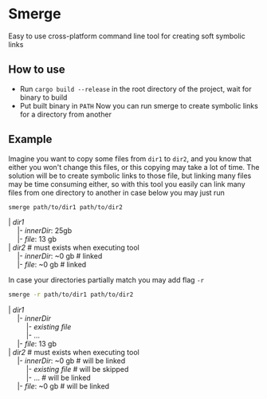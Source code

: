 # Smerge
Easy to use cross-platform command line tool for creating soft symbolic links

## How to use
- Run `cargo build --release` in the root directory of the project, wait for binary to build
- Put built binary in `PATH`
Now you can run smerge to create symbolic links for a directory from another

## Example
Imagine you want to copy some files from `dir1` to `dir2`, and you know that either you won't change this files, or this copying may take a lot of time. The solution will be to create symbolic links to those file, but linking many files may be time consuming either, so with this tool you easily can link many files from one directory to another in case below you may just run
```sh
smerge path/to/dir1 path/to/dir2
```
| *dir1* <br />
 &emsp;  |- *innerDir*: 25gb <br />
 &emsp;  |- *file*: 13 gb <br />
| *dir2* # must exists when executing tool <br />
 &emsp;  |- *innerDir*: ~0 gb # linked <br />
 &emsp;  |- *file*: ~0 gb # linked<br />

In case your directories partially match you may add flag `-r`
```sh
smerge -r path/to/dir1 path/to/dir2
```
| *dir1* <br />
 &emsp;  |- *innerDir* <br />
 &emsp; &emsp;  |- *existing file* <br />
 &emsp; &emsp;  |- ... <br />
 &emsp;  |- *file*: 13 gb <br />
| *dir2* # must exists when executing tool <br />
 &emsp;  |- *innerDir*: ~0 gb # will be linked <br />
 &emsp; &emsp;  |- *existing file* # will be skipped <br />
 &emsp; &emsp;  |- ... # will be linked <br />
 &emsp;  |- *file*: ~0 gb # will be linked <br />
